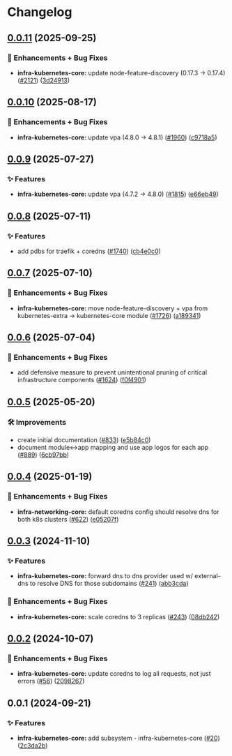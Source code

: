 # Changelog

## [0.0.11](https://github.com/ppat/homelab-ops-kubernetes-apps/compare/infra-kubernetes-core-v0.0.10...infra-kubernetes-core-v0.0.11) (2025-09-25)


### 🚀 Enhancements + Bug Fixes

* **infra-kubernetes-core:** update node-feature-discovery (0.17.3 -&gt; 0.17.4) ([#2121](https://github.com/ppat/homelab-ops-kubernetes-apps/issues/2121)) ([3d24913](https://github.com/ppat/homelab-ops-kubernetes-apps/commit/3d24913576a1fb3d0751d5e75c8dd2deaf86327b))

## [0.0.10](https://github.com/ppat/homelab-ops-kubernetes-apps/compare/infra-kubernetes-core-v0.0.9...infra-kubernetes-core-v0.0.10) (2025-08-17)


### 🚀 Enhancements + Bug Fixes

* **infra-kubernetes-core:** update vpa (4.8.0 -&gt; 4.8.1) ([#1960](https://github.com/ppat/homelab-ops-kubernetes-apps/issues/1960)) ([c9718a5](https://github.com/ppat/homelab-ops-kubernetes-apps/commit/c9718a5eb82cbcd5e2911a61ae981cc03b6fa3a4))

## [0.0.9](https://github.com/ppat/homelab-ops-kubernetes-apps/compare/infra-kubernetes-core-v0.0.8...infra-kubernetes-core-v0.0.9) (2025-07-27)


### ✨ Features

* **infra-kubernetes-core:** update vpa (4.7.2 -&gt; 4.8.0) ([#1815](https://github.com/ppat/homelab-ops-kubernetes-apps/issues/1815)) ([e66eb49](https://github.com/ppat/homelab-ops-kubernetes-apps/commit/e66eb496962220b4c9741b5d3bb8a138dc4b4f16))

## [0.0.8](https://github.com/ppat/homelab-ops-kubernetes-apps/compare/infra-kubernetes-core-v0.0.7...infra-kubernetes-core-v0.0.8) (2025-07-11)


### ✨ Features

* add pdbs for traefik + coredns ([#1740](https://github.com/ppat/homelab-ops-kubernetes-apps/issues/1740)) ([cb4e0c0](https://github.com/ppat/homelab-ops-kubernetes-apps/commit/cb4e0c03212142eb77d4c29e70257bd01808d6c8))

## [0.0.7](https://github.com/ppat/homelab-ops-kubernetes-apps/compare/infra-kubernetes-core-v0.0.6...infra-kubernetes-core-v0.0.7) (2025-07-10)


### 🚀 Enhancements + Bug Fixes

* **infra-kubernetes-core:** move node-feature-discovery + vpa from kubernetes-extra -&gt; kubernetes-core module ([#1726](https://github.com/ppat/homelab-ops-kubernetes-apps/issues/1726)) ([a189341](https://github.com/ppat/homelab-ops-kubernetes-apps/commit/a189341b330e7b0dca2ae05e9c6253bf1f19769c))

## [0.0.6](https://github.com/ppat/homelab-ops-kubernetes-apps/compare/infra-kubernetes-core-v0.0.5...infra-kubernetes-core-v0.0.6) (2025-07-04)


### 🚀 Enhancements + Bug Fixes

* add defensive measure to prevent unintentional pruning of critical infrastructure components ([#1624](https://github.com/ppat/homelab-ops-kubernetes-apps/issues/1624)) ([f0f4901](https://github.com/ppat/homelab-ops-kubernetes-apps/commit/f0f4901cbab8f0f98876f5c881a823b96736d4b4))

## [0.0.5](https://github.com/ppat/homelab-ops-kubernetes-apps/compare/infra-kubernetes-core-v0.0.4...infra-kubernetes-core-v0.0.5) (2025-05-20)


### 🛠 Improvements

* create initial documentation ([#833](https://github.com/ppat/homelab-ops-kubernetes-apps/issues/833)) ([e5b84c0](https://github.com/ppat/homelab-ops-kubernetes-apps/commit/e5b84c03920d34e3055bea987b465e04092af030))
* document module&lt;-&gt;app mapping and use app logos for each app ([#889](https://github.com/ppat/homelab-ops-kubernetes-apps/issues/889)) ([6cb97bb](https://github.com/ppat/homelab-ops-kubernetes-apps/commit/6cb97bb71826434291de7b067983830376f0d12b))

## [0.0.4](https://github.com/ppat/homelab-ops-kubernetes-apps/compare/infra-kubernetes-core-v0.0.3...infra-kubernetes-core-v0.0.4) (2025-01-19)


### 🚀 Enhancements + Bug Fixes

* **infra-networking-core:** default coredns config should resolve dns for both k8s clusters ([#622](https://github.com/ppat/homelab-ops-kubernetes-apps/issues/622)) ([e05207f](https://github.com/ppat/homelab-ops-kubernetes-apps/commit/e05207fb008e79ae74724d143659401db5baeb30))

## [0.0.3](https://github.com/ppat/homelab-ops-kubernetes-apps/compare/infra-kubernetes-core-v0.0.2...infra-kubernetes-core-v0.0.3) (2024-11-10)


### ✨ Features

* **infra-kubernetes-core:** forward dns to dns provider used w/ external-dns to resolve DNS for those subdomains ([#241](https://github.com/ppat/homelab-ops-kubernetes-apps/issues/241)) ([abb3cda](https://github.com/ppat/homelab-ops-kubernetes-apps/commit/abb3cdacb3bcc56cf29c5e9d9be6561b200e8f78))


### 🚀 Enhancements + Bug Fixes

* **infra-kubernetes-core:** scale coredns to 3 replicas ([#243](https://github.com/ppat/homelab-ops-kubernetes-apps/issues/243)) ([08db242](https://github.com/ppat/homelab-ops-kubernetes-apps/commit/08db24205cc2992f890858e4a80d1b6a313ffbba))

## [0.0.2](https://github.com/ppat/homelab-ops-kubernetes-apps/compare/infra-kubernetes-core-v0.0.1...infra-kubernetes-core-v0.0.2) (2024-10-07)


### 🚀 Enhancements + Bug Fixes

* **infra-kubernetes-core:** update coredns to log all requests, not just errors ([#56](https://github.com/ppat/homelab-ops-kubernetes-apps/issues/56)) ([2098267](https://github.com/ppat/homelab-ops-kubernetes-apps/commit/2098267f98e8ad2e6863844d8a58ab2a57cad41f))

## 0.0.1 (2024-09-21)


### ✨ Features

* **infra-kubernetes-core:** add subsystem - infra-kubernetes-core ([#20](https://github.com/ppat/homelab-ops-kubernetes-apps/issues/20)) ([2c3da2b](https://github.com/ppat/homelab-ops-kubernetes-apps/commit/2c3da2beb6b0cc334c0a37075eca93aaa20d33f5))

